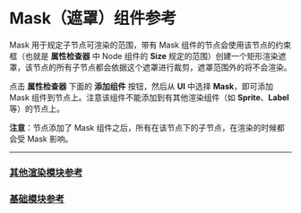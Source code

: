 # Mask（遮罩）组件参考

Mask 用于规定子节点可渲染的范围，带有 Mask 组件的节点会使用该节点的约束框（也就是 **属性检查器** 中 Node 组件的 **Size** 规定的范围）创建一个矩形渲染遮罩，该节点的所有子节点都会依据这个遮罩进行裁剪，遮罩范围外的将不会渲染。

<!-- ![](mask/mask.png) -->

点击 **属性检查器** 下面的 **添加组件** 按钮，然后从 **UI** 中选择 **Mask**，即可添加 Mask 组件到节点上。注意该组件不能添加到有其他渲染组件（如 **Sprite**、**Label** 等）的节点上。

<!-- 遮罩的脚本接口请参考 [Mask API](../../../api/zh/classes/Mask.html)。 -->

<!-- ## Mask 属性

| 属性  |   功能说明           |
| -------------- | ----------- | -->
<!-- | Type           | 遮罩类型。包括 **RECT**、**ELLIPSE**、**IMAGE_STENCIL** 三种类型，详情可查看 [Type API](../../../api/zh/enums/Mask.Type.html)
| Inverted       | 布尔值，反向遮罩
| Alpha Threshold| Alpha 阈值，该属性为浮点类型，仅在 Type 设为 **IMAGE_STENCIL** 时才生效。<br>只有当模板像素的 alpha 值大于该值时，才会绘制内容。<br>该属性的取值范围是 0 ~ 1，1 表示完全禁用。
| Sprite Frame   | 遮罩所需要的贴图，只在遮罩类型设为 **IMAGE_STENCIL** 时生效
| Segements      | 椭圆遮罩的曲线细分数，只在遮罩类型设为 **ELLIPSE** 时生效 -->

**注意**：节点添加了 Mask 组件之后，所有在该节点下的子节点，在渲染的时候都会受 Mask 影响。

---

### [**其他渲染模块参考**](render-component.md)

### [**基础模块参考**](base-component.md)
